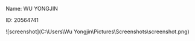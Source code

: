 Name: WU YONGJIN

ID: 20564741

![screenshot](C:\Users\Wu Yongjin\Pictures\Screenshots\screenshot.png)
